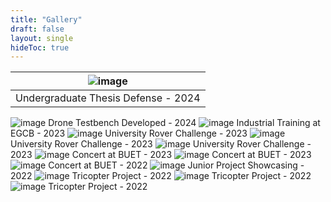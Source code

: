 ```yaml
---
title: "Gallery"
draft: false
layout: single
hideToc: true
---
```

 
|![image](/gallery/images/thesis.jpg#gallery "Finally! Defended my thesis. The last bit of my undergrad.")|
|:--:|
|Undergraduate Thesis Defense - 2024|  
![image](/gallery/images/Thesis2.png#gallery "Testbench Developed for Thesis Future Work.")
Drone Testbench Developed  - 2024
![image](/gallery/images/egcb.jpg#gallery "During my industrial training at EGCB.")
Industrial Training at EGCB - 2023
![image](/gallery/images/rover-group.jpg#gallery "A group photo after the hectic journey of University Rover Challenge.")
University Rover Challenge - 2023
![image](/gallery/images/rover-ready.jpg#gallery "Rover finally ready to go!")
University Rover Challenge - 2023
![image](/gallery/images/rover-prepare.jpg#gallery "Setting up the rover for the contest")
University Rover Challenge - 2023
![image](/gallery/images/concert-2.jpg#gallery "Group photo of us playing during Rag Concert.")
Concert at BUET - 2023
![image](/gallery/images/concert-3.jpg#gallery "First Concert in my senior years")
Concert at BUET - 2023
![image](/gallery/images/concert-1.jpg#gallery "During my first performance in BUET Rag Concert.")
Concert at BUET - 2022
![image](/gallery/images/tripsy-showcase.jpg#gallery "During our Project Showcasing for the Tricopter.")
Junior Project Showcasing - 2022
![image](/gallery/images/tripsy-flight.gif#gallery "Our Tricopter finally on air!")
Tricopter Project - 2022
![image](/gallery/images/tripsy-rain.jpg#gallery "We had our drone ready, but.....rain happened")
Tricopter Project - 2022
![image](/gallery/images/tripsy-ready.jpg#gallery "Set our tricopter ready to fly!")
Tricopter Project - 2022

